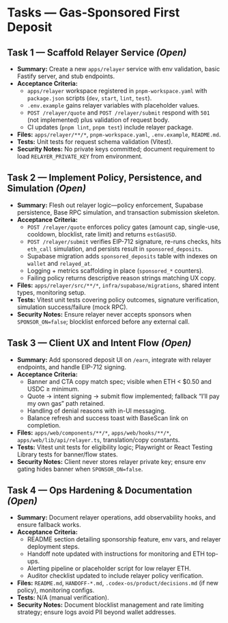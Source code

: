 # Tasks — Gas-Sponsored First Deposit

## Task 1 — Scaffold Relayer Service *(Open)*
- **Summary:** Create a new `apps/relayer` service with env validation, basic Fastify server, and stub endpoints.
- **Acceptance Criteria:**
  - `apps/relayer` workspace registered in `pnpm-workspace.yaml` with `package.json` scripts (`dev`, `start`, `lint`, `test`).
  - `.env.example` gains relayer variables with placeholder values.
  - `POST /relayer/quote` and `POST /relayer/submit` respond with `501` (not implemented) plus validation of request body.
  - CI updates (`pnpm lint`, `pnpm test`) include relayer package.
- **Files:** `apps/relayer/**/*`, `pnpm-workspace.yaml`, `.env.example`, `README.md`.
- **Tests:** Unit tests for request schema validation (Vitest).
- **Security Notes:** No private keys committed; document requirement to load `RELAYER_PRIVATE_KEY` from environment.

## Task 2 — Implement Policy, Persistence, and Simulation *(Open)*
- **Summary:** Flesh out relayer logic—policy enforcement, Supabase persistence, Base RPC simulation, and transaction submission skeleton.
- **Acceptance Criteria:**
  - `POST /relayer/quote` enforces policy gates (amount cap, single-use, cooldown, blocklist, rate limit) and returns `estGasUSD`.
  - `POST /relayer/submit` verifies EIP-712 signature, re-runs checks, hits `eth_call` simulation, and persists result in `sponsored_deposits`.
  - Supabase migration adds `sponsored_deposits` table with indexes on `wallet` and `relayed_at`.
  - Logging + metrics scaffolding in place (`sponsored_*` counters).
  - Failing policy returns descriptive reason strings matching UX copy.
- **Files:** `apps/relayer/src/**/*`, `infra/supabase/migrations`, shared intent types, monitoring setup.
- **Tests:** Vitest unit tests covering policy outcomes, signature verification, simulation success/failure (mock RPC).
- **Security Notes:** Ensure relayer never accepts sponsors when `SPONSOR_ON=false`; blocklist enforced before any external call.

## Task 3 — Client UX and Intent Flow *(Open)*
- **Summary:** Add sponsored deposit UI on `/earn`, integrate with relayer endpoints, and handle EIP-712 signing.
- **Acceptance Criteria:**
  - Banner and CTA copy match spec; visible when ETH < $0.50 and USDC ≥ minimum.
  - Quote → intent signing → submit flow implemented; fallback “I’ll pay my own gas” path retained.
  - Handling of denial reasons with in-UI messaging.
  - Balance refresh and success toast with BaseScan link on completion.
- **Files:** `apps/web/components/**/*`, `apps/web/hooks/**/*`, `apps/web/lib/api/relayer.ts`, translation/copy constants.
- **Tests:** Vitest unit tests for eligibility logic; Playwright or React Testing Library tests for banner/flow states.
- **Security Notes:** Client never stores relayer private key; ensure env gating hides banner when `SPONSOR_ON=false`.

## Task 4 — Ops Hardening & Documentation *(Open)*
- **Summary:** Document relayer operations, add observability hooks, and ensure fallback works.
- **Acceptance Criteria:**
  - README section detailing sponsorship feature, env vars, and relayer deployment steps.
  - Handoff note updated with instructions for monitoring and ETH top-ups.
  - Alerting pipeline or placeholder script for low relayer ETH.
  - Auditor checklist updated to include relayer policy verification.
- **Files:** `README.md`, `HANDOFF-*.md`, `.codex-os/product/decisions.md` (if new policy), monitoring configs.
- **Tests:** N/A (manual verification).
- **Security Notes:** Document blocklist management and rate limiting strategy; ensure logs avoid PII beyond wallet addresses.
